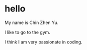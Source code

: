 # hello
My name is Chin Zhen Yu.

I like to go to the gym.

I think I am very passionate in coding.
